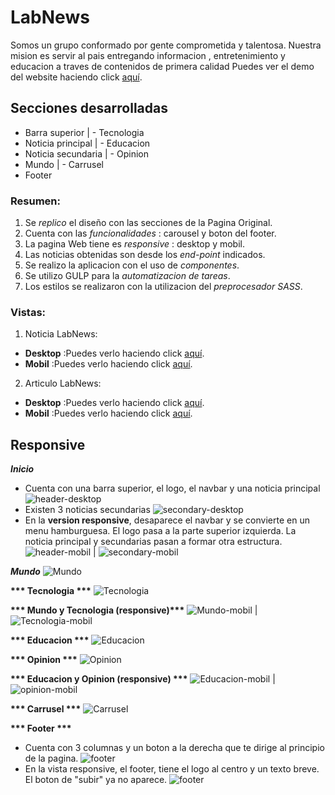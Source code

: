 # LabNews

Somos un grupo conformado por gente comprometida y talentosa. Nuestra mision es servir al pais entregando informacion , entretenimiento y educacion a traves de contenidos de primera calidad  Puedes ver el demo del website haciendo click [aquí](https://labnewproyectofinal.herokuapp.com/).

## Secciones desarrolladas
- Barra superior  |  - Tecnologia  
- Noticia principal | - Educacion
- Noticia secundaria  | - Opinion
- Mundo | - Carrusel
- Footer  

### Resumen:

1. Se *replico* el diseño con las secciones de la Pagina Original.
2. Cuenta con las *funcionalidades* : carousel y boton del footer.
3. La pagina Web tiene es *responsive* : desktop y mobil.
4. Las noticias obtenidas son desde los *end-point* indicados.
5. Se realizo la aplicacion con el uso de *componentes*.
6. Se utilizo GULP para la *automatizacion de tareas*.
7. Los estilos se realizaron con la utilizacion del *preprocesador SASS*.

### Vistas:
1. Noticia LabNews:
- **Desktop** :Puedes verlo haciendo click [aquí](https://drive.google.com/file/d/0B6QwL6rGulDtVFN3dmFVSHNEVEk/view?usp=sharing).
- **Mobil** :Puedes verlo haciendo click [aquí](https://drive.google.com/file/d/0B6QwL6rGulDta2M5Vk1vOE1wTmM/view?usp=sharing).

2. Articulo LabNews:
- **Desktop** :Puedes verlo haciendo click [aquí](https://drive.google.com/file/d/0B6QwL6rGulDtdWRpMXB0S0JrUUk/view?usp=sharing).
- **Mobil** :Puedes verlo haciendo click [aquí](https://drive.google.com/file/d/0B6QwL6rGulDtX2pjV1loRW9KbTg/view?usp=sharing).

## Responsive
__***Inicio***__
- Cuenta con una barra superior, el logo, el navbar y una noticia principal
![header-desktop](vistas/nav.png)
- Existen 3 noticias secundarias
![secondary-desktop](vistas/secondary.png)
- En la **version responsive**, desaparece el navbar y se convierte en un menu hamburguesa. El logo pasa a la parte superior izquierda. La noticia principal y secundarias pasan a formar otra estructura.
![header-mobil](vistas/header-mobil.png) | ![secondary-mobil](vistas/secondary-mobil.png)

__***Mundo***__
![Mundo](vistas/mundo.png)

__*** Tecnologia ***__
![Tecnologia](vistas/tecnologia.png)

__*** Mundo y Tecnologia (responsive)***__
![Mundo-mobil](vistas/mundo-mobil.png) | ![Tecnologia-mobil](vistas/tecnologia-mobil.png)

__*** Educacion ***__
![Educacion](vistas/educacion.png)

__*** Opinion ***__
![Opinion](vistas/opinion.png)

__*** Educacion y Opinion (responsive) ***__
![Educacion-mobil](vistas/educaicon-mobil.png) | ![opinion-mobil](vistas/opinion-mobil.png)

__*** Carrusel ***__
![Carrusel](vistas/carrusel.png)

__*** Footer ***__
- Cuenta con 3 columnas y un boton a la derecha que te dirige al principio de la pagina.
![footer](vistas/footer.png)
- En la vista responsive, el footer, tiene el logo al centro y un texto breve. El boton de  "subir" ya no aparece.
![footer](vistas/footer-mobil.png)
